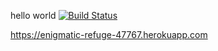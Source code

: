 hello world
[![Build Status](https://travis-ci.org/aycagrlyk/HW3.svg?branch=master)](https://travis-ci.org/aycagrlyk/HW3)

https://enigmatic-refuge-47767.herokuapp.com
